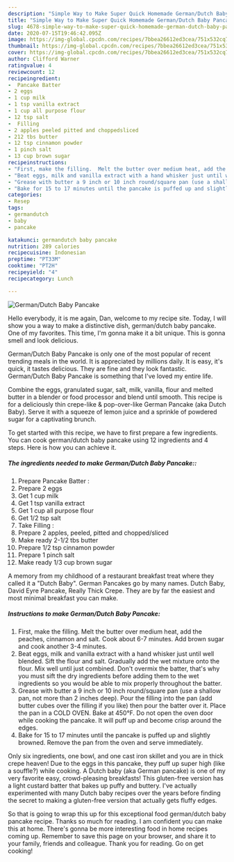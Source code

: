 ```yaml
---
description: "Simple Way to Make Super Quick Homemade German/Dutch Baby Pancake"
title: "Simple Way to Make Super Quick Homemade German/Dutch Baby Pancake"
slug: 4678-simple-way-to-make-super-quick-homemade-german-dutch-baby-pancake
date: 2020-07-15T19:46:42.095Z
image: https://img-global.cpcdn.com/recipes/7bbea26612ed3cea/751x532cq70/germandutch-baby-pancake-recipe-main-photo.jpg
thumbnail: https://img-global.cpcdn.com/recipes/7bbea26612ed3cea/751x532cq70/germandutch-baby-pancake-recipe-main-photo.jpg
cover: https://img-global.cpcdn.com/recipes/7bbea26612ed3cea/751x532cq70/germandutch-baby-pancake-recipe-main-photo.jpg
author: Clifford Warner
ratingvalue: 4
reviewcount: 12
recipeingredient:
-  Pancake Batter 
- 2 eggs
- 1 cup milk
- 1 tsp vanilla extract
- 1 cup all purpose flour
- 12 tsp salt
-  Filling 
- 2 apples peeled pitted and choppedsliced
- 212 tbs butter
- 12 tsp cinnamon powder
- 1 pinch salt
- 13 cup brown sugar
recipeinstructions:
- "First, make the filling.  Melt the butter over medium heat, add the peaches, cinnamon and salt. Cook about 6-7 minutes. Add brown sugar and cook another 3-4 minutes."
- "Beat eggs, milk and vanilla extract with a hand whisker just until well blended. Sift the flour and salt. Gradually add the wet mixture onto the flour. Mix well until just combined. Don&#39;t overmix the batter, that&#39;s why you must sift the dry ingredients before adding them to the wet ingredients so you would be able to mix properly throughout the batter."
- "Grease with butter a 9 inch or 10 inch round/square pan (use a shallow pan, not more than 2 inches deep). Pour the filling into the pan (add butter cubes over the filling if you like) then pour the batter over it. Place the pan in a COLD OVEN. Bake at 450°F. Do not open the oven door while cooking the pancake. It will puff up and become crisp around the edges."
- "Bake for 15 to 17 minutes until the pancake is puffed up and slightly browned.  Remove the pan from the oven and serve immediately."
categories:
- Resep
tags:
- germandutch
- baby
- pancake

katakunci: germandutch baby pancake
nutrition: 289 calories
recipecuisine: Indonesian
preptime: "PT33M"
cooktime: "PT2H"
recipeyield: "4"
recipecategory: Lunch

---
```



![German/Dutch Baby Pancake](https://img-global.cpcdn.com/recipes/7bbea26612ed3cea/751x532cq70/germandutch-baby-pancake-recipe-main-photo.jpg)

Hello everybody, it is me again, Dan, welcome to my recipe site. Today, I will show you a way to make a distinctive dish, german/dutch baby pancake. One of my favorites. This time, I'm gonna make it a bit unique. This is gonna smell and look delicious.

German/Dutch Baby Pancake is only one of the most popular of recent trending meals in the world. It is appreciated by millions daily. It is easy, it's quick, it tastes delicious. They are fine and they look fantastic. German/Dutch Baby Pancake is something that I've loved my entire life.

Combine the eggs, granulated sugar, salt, milk, vanilla, flour and melted butter in a blender or food processor and blend until smooth. This recipe is for a deliciously thin crepe-like &amp; pop-over-like German Pancake (aka Dutch Baby). Serve it with a squeeze of lemon juice and a sprinkle of powdered sugar for a captivating brunch.


To get started with this recipe, we have to first prepare a few ingredients. You can cook german/dutch baby pancake using 12 ingredients and 4 steps. Here is how you can achieve it.

##### The ingredients needed to make German/Dutch Baby Pancake::

1. Prepare  Pancake Batter :
1. Prepare 2 eggs
1. Get 1 cup milk
1. Get 1 tsp vanilla extract
1. Get 1 cup all purpose flour
1. Get 1/2 tsp salt
1. Take  Filling :
1. Prepare 2 apples, peeled, pitted and chopped/sliced
1. Make ready 2-1/2 tbs butter
1. Prepare 1/2 tsp cinnamon powder
1. Prepare 1 pinch salt
1. Make ready 1/3 cup brown sugar


A memory from my childhood of a restaurant breakfast treat where they called it a &#34;Dutch Baby&#34;. German Pancakes go by many names. Dutch Baby, David Eyre Pancake, Really Thick Crepe. They are by far the easiest and most minimal breakfast you can make. 

##### Instructions to make German/Dutch Baby Pancake:

1. First, make the filling. 
Melt the butter over medium heat, add the peaches, cinnamon and salt. Cook about 6-7 minutes. Add brown sugar and cook another 3-4 minutes.
1. Beat eggs, milk and vanilla extract with a hand whisker just until well blended. Sift the flour and salt. Gradually add the wet mixture onto the flour. Mix well until just combined. Don&#39;t overmix the batter, that&#39;s why you must sift the dry ingredients before adding them to the wet ingredients so you would be able to mix properly throughout the batter.
1. Grease with butter a 9 inch or 10 inch round/square pan (use a shallow pan, not more than 2 inches deep). Pour the filling into the pan (add butter cubes over the filling if you like) then pour the batter over it. Place the pan in a COLD OVEN. Bake at 450°F. Do not open the oven door while cooking the pancake. It will puff up and become crisp around the edges.
1. Bake for 15 to 17 minutes until the pancake is puffed up and slightly browned. 
Remove the pan from the oven and serve immediately.


Only six ingredients, one bowl, and one cast iron skillet and you are in thick crepe heaven! Due to the eggs in this pancake, they puff up super high (like a souffle?) while cooking. A Dutch baby (aka German pancake) is one of my very favorite easy, crowd-pleasing breakfasts! This gluten-free version has a light custard batter that bakes up puffy and buttery. I&#39;ve actually experimented with many Dutch baby recipes over the years before finding the secret to making a gluten-free version that actually gets fluffy edges. 

So that is going to wrap this up for this exceptional food german/dutch baby pancake recipe. Thanks so much for reading. I am confident you can make this at home. There's gonna be more interesting food in home recipes coming up. Remember to save this page on your browser, and share it to your family, friends and colleague. Thank you for reading. Go on get cooking!
